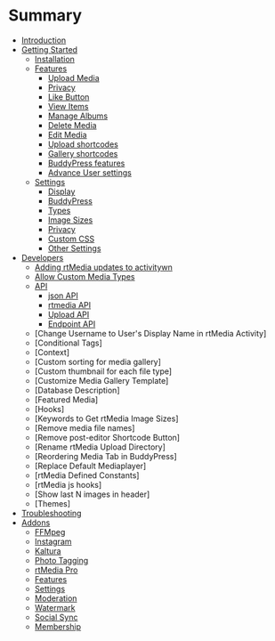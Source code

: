 # Summary

* [Introduction](README.md)
* [Getting Started](getting_started/README.md)
   * [Installation](getting_started/installation.md)
   * [Features](getting_started/features/README.md)
      * [Upload Media](getting_started/features/upload-media.md)
      * [Privacy](getting_started/features/privacy.md)
      * [Like Button](getting_started/features/like.md)
      * [View Items](getting_started/features/view-items.md)
      * [Manage Albums](getting_started/features/manage-albums.md)
      * [Delete Media](getting_started/features/delete-media.md)
      * [Edit Media](getting_started/features/edit-media.md)
      * [Upload shortcodes](getting_started/features/shortcodes/upload-shortcode.md)
      * [Gallery shortcodes](getting_started/features/shortcodes/gallery-shortcode.md)
      * [BuddyPress features](getting_started/features/buddypress.md)
      * [Advance User settings](getting_started/features/advance-user-setting.md)
   * [Settings](getting_started/settings/settings.md)
      * [Display](getting_started/settings/display.md)
      * [BuddyPress](getting_started/settings/buddypress.md)
      * [Types](getting_started/settings/types.md)
      * [Image Sizes](getting_started/settings/image-sizes.md)
      * [Privacy](getting_started/settings/privacy.md)
      * [Custom CSS](getting_started/settings/custom-css.md)
      * [Other Settings](getting_started/settings/other-settings.md)
* [Developers](developers/README.md)
   * [Adding rtMedia updates to activitywn](developers/add-rtmedia-updates-to-activity-show-dropdown.md)
   * [Allow Custom Media Types](developers/allow-custom-media-types.md)
   * [API](developers/api.md)
      * [json API](developers/json-api.md)
      * [rtmedia API](developers/rtmedia-api.md)
      * [Upload API](developers/upload-api.md)
      * [Endpoint API](developers/upload-endpoint.md)
   * [Change Username to User's Display Name in rtMedia Activity]
   * [Conditional Tags]
   * [Context]
   * [Custom sorting for media gallery]
   * [Custom thumbnail for each file type]
   * [Customize Media Gallery Template]
   * [Database Description]
   * [Featured Media]
   * [Hooks]
   * [Keywords to Get rtMedia Image Sizes]
   * [Remove media file names]
   * [Remove post-editor Shortcode Button]
   * [Rename rtMedia Upload Directory]
   * [Reordering Media Tab in BuddyPress]
   * [Replace Default Mediaplayer]
   * [rtMedia Defined Constants]
   * [rtMedia js hooks]
   * [Show last N images in header]
   * [Themes]
* [Troubleshooting](troubleshooting/README.md)
* [Addons](addons/README.md)
   * [FFMpeg](addons/ffmpeg.md)
   * [Instagram](addons/rtmedia-instagram.md)
   * [Kaltura](addons/rtmedia-kaltura-addon.md)
   * [Photo Tagging](addons/photo-tagging.md)
   * [rtMedia Pro](addons/rtmedia-pro/rtmedia-pro.md)
	* [Features](addons/features.md)
	* [Settings](addons/settings.md)
	* [Moderation](addons/moderation.md)
   * [Watermark](addons/rtmedia-watermark.md)
   * [Social Sync](addons/rtmedia-social-sync.md)
   * [Membership](addons/membership.md)
